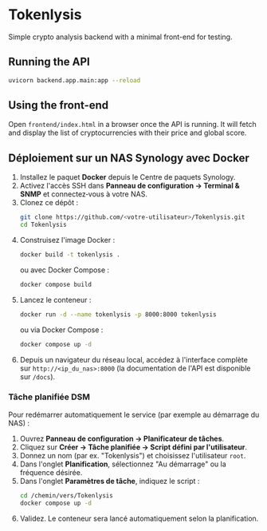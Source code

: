 # Tokenlysis

Simple crypto analysis backend with a minimal front-end for testing.

## Running the API

```bash
uvicorn backend.app.main:app --reload
```

## Using the front-end

Open `frontend/index.html` in a browser once the API is running. It will fetch and
display the list of cryptocurrencies with their price and global score.

## Déploiement sur un NAS Synology avec Docker

1. Installez le paquet **Docker** depuis le Centre de paquets Synology.
2. Activez l'accès SSH dans **Panneau de configuration → Terminal & SNMP** et
   connectez‑vous à votre NAS.
3. Clonez ce dépôt :
   ```bash
   git clone https://github.com/<votre-utilisateur>/Tokenlysis.git
   cd Tokenlysis
   ```
4. Construisez l'image Docker :
   ```bash
   docker build -t tokenlysis .
   ```
   ou avec Docker Compose :
   ```bash
   docker compose build
   ```
5. Lancez le conteneur :
   ```bash
   docker run -d --name tokenlysis -p 8000:8000 tokenlysis
   ```
   ou via Docker Compose :
   ```bash
   docker compose up -d
   ```
6. Depuis un navigateur du réseau local, accédez à l'interface complète sur
   `http://<ip_du_nas>:8000` (la documentation de l'API est disponible sur
   `/docs`).

### Tâche planifiée DSM

Pour redémarrer automatiquement le service (par exemple au démarrage du NAS) :

1. Ouvrez **Panneau de configuration → Planificateur de tâches**.
2. Cliquez sur **Créer → Tâche planifiée → Script défini par l'utilisateur**.
3. Donnez un nom (par ex. "Tokenlysis") et choisissez l'utilisateur `root`.
4. Dans l'onglet **Planification**, sélectionnez "Au démarrage" ou la
   fréquence désirée.
5. Dans l'onglet **Paramètres de tâche**, indiquez le script :
   ```bash
   cd /chemin/vers/Tokenlysis
   docker compose up -d
   ```
6. Validez. Le conteneur sera lancé automatiquement selon la planification.

